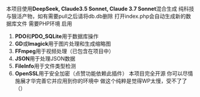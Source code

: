 本项目使用**DeepSeek, Claude3.5 Sonnet, Claude 3.7 Sonnet**混合生成
纯科技与狠活产物，如有需要pull之后请将db.db删除 打开index.php会自动生成新的数据库文件
需要PHP环境 
启用
1. **PDO**和**PDO_SQLite**用于数据库操作 
2. **GD**或**Imagick**用于图片处理和生成缩略图 
3. **FFmpeg**用于视频处理（已包含在项目中）
4. **JSON**用于处理JSON数据
5. **FileInfo**用于文件类型检测
6. **OpenSSL**用于安全加密（点赞功能依赖此插件）
本项目完全开源 你可以尽情施展才华完善它并应用到你的环境中
做这个纯粹是觉得WP太慢，受不了了（）
